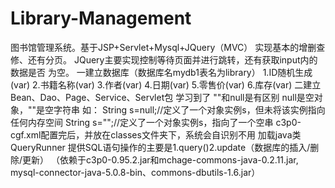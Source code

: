# Library-Management
图书馆管理系统。基于JSP+Servlet+Mysql+JQuery（MVC）
实现基本的增删查修、还有分页。
JQuery主要实现控制等待页面并进行跳转，还有获取input内的数据是否
为空。
一建立数据库（数据库名mydb1表名为library）
1.ID随机生成(var)
2.书籍名称(var)
3.作者(var)
4.日期(var)
5.零售价(var)
6.库存(var)
二建立Bean、Dao、Page、Service、Servlet包
学习到了
""和null是有区别
null是空对象，""是空字符串
如：
String s=null;//定义了一个对象实例s，但未将该实例指向任何内存空间
String s="";//定义了一个对象实例s，指向了一个空串
c3p0-cgf.xml配置完后，并放在classes文件夹下，系统会自识别不用
加载java类QueryRunner 提供SQL语句操作的主要是1.query()2.update（数据库的插入/删除/更新）
（依赖于c3p0-0.95.2.jar和mchage-commons-java-0.2.11.jar,
mysql-connector-java-5.0.8-bin、commons-dbutils-1.6.jar）
